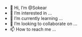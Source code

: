 - 👋 Hi, I’m @Sokear
- 👀 I’m interested in ...
- 🌱 I’m currently learning ...
- 💞️ I’m looking to collaborate on ...
- 📫 How to reach me ...

<!---
Sokear/Sokear is a ✨ special ✨ repository because its `README.md` (this file) appears on your GitHub profile.
You can click the Preview link to take a look at your changes.
--->
